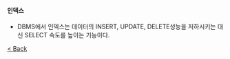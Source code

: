 #### 인덱스
 - DBMS에서 인덱스는 데이터의 INSERT, UPDATE, DELETE성능을 저하시키는 대신 SELECT 속도를 높이는 기능이다.  
  
 [< Back](https://git.io/JL704)
